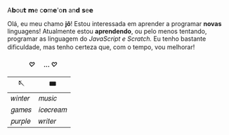 
A𝗯ou𝘁 𝗺e c𝗼m𝗲'o𝗻 an𝗱 𝘀e𝗲

Olá, eu meu chamo **jô**! Estou interessada em aprender a programar **novas** linguagens!
Atualmente estou **aprendendo**, ou pelo menos tentando, programar as linguagem do *JavaScript e Scratch.*
Eu tenho bastante dificuldade, mas tenho certeza que, com o tempo, vou melhorar!ㅤ  ㅤ 
ㅤ
#### ㅤ ㅤ    ㅤ      *♡*  ㅤ  ... *♡*
| 🪡| 🎟|
| ------ | ------ |
|𝑤𝑖𝑛𝑡𝑒𝑟|𝑚𝑢𝑠𝑖𝑐|
|𝑔𝑎𝑚𝑒𝑠|𝑖𝑐𝑒𝑐𝑟𝑒𝑎𝑚|
|𝑝𝑢𝑟𝑝𝑙𝑒|𝑤𝑟𝑖𝑡𝑒𝑟|

<!---
jenniedoblackpink/jenniedoblackpink is a ✨ special ✨ repository because its `README.md` (this file) appears on your GitHub profile.
You can click the Preview link to take a look at your changes.
--->
